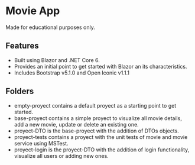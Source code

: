 # Movie App
Made for educational purposes only.

## Features
- Built using Blazor and .NET Core 6.
- Provides an initial point to get started with Blazor an its characteristics.
- Includes Bootstrap v5.1.0 and Open Iconic v1.1.1

## Folders
- empty-proyect contains a default proyect as a starting point to get started.
- base-proyect contains a simple proyect to visualize all movie details, add a new movie, update or delete an existing one.
- proyect-DTO is the base-proyect with the addition of DTOs objects.
- proyect-tests contains a proyect with the unit tests of movie and movie service using MSTest.
- proyect-login is the proyect-DTO with the addition of login functionality, visualize all users or adding new ones.